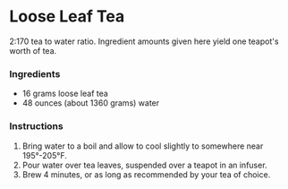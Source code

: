 # Loose Leaf Tea

2:170 tea to water ratio. Ingredient amounts given here yield one teapot's worth of tea.

### Ingredients

- 16 grams loose leaf tea
- 48 ounces (about 1360 grams) water

### Instructions

1. Bring water to a boil and allow to cool slightly to somewhere near 195&deg;-205&deg;F.
2. Pour water over tea leaves, suspended over a teapot in an infuser.
3. Brew 4 minutes, or as long as recommended by your tea of choice.
